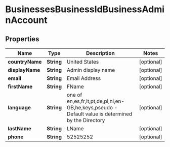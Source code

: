 

# BusinessesBusinessIdBusinessAdminAccount


## Properties

Name | Type | Description | Notes
------------ | ------------- | ------------- | -------------
**countryName** | **String** | United States |  [optional]
**displayName** | **String** | Admin display name |  [optional]
**email** | **String** | Email Address |  [optional]
**firstName** | **String** | FName |  [optional]
**language** | **String** | one of en,es,fr,it,pt,de,pl,nl,en-GB,he,keys,pseudo  - Default value is determined by the Directory |  [optional]
**lastName** | **String** | LName |  [optional]
**phone** | **String** | 52525252 |  [optional]



